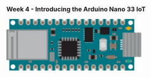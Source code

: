 ### Week 4 - Introducing the Arduino Nano 33 IoT
<!-- .slide: class="" style=" height: 80vh" -->  

<div>
<img src="../..//Arduino/getting_setup/getting_setup.svg" style=" width:70%"></img>
</div>

